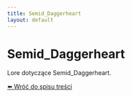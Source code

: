 ```yaml
---
title: Semid_Daggerheart
layout: default
---
```


# Semid_Daggerheart

Lore dotyczące Semid_Daggerheart.

[⬅️ Wróć do spisu treści](index.md)
